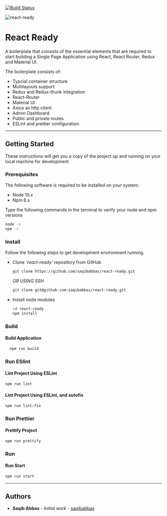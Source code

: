 [![Build Status](https://dev.azure.com/saqibriz/react-ready/_apis/build/status/saqibabbas.react-ready?branchName=master)](https://dev.azure.com/saqibriz/react-ready/_build/latest?definitionId=3&branchName=master)

![react-ready](https://user-images.githubusercontent.com/17729583/71358592-50981180-25ab-11ea-9e13-7c50d79b4fbc.png)


# React Ready

A boilerplate that consists of the essential elements that are required to start building a Single Page Application using React, React Router, Redux and Material UI.


The boilerplate consists of:

* Typcial container structure
* Multilayouts support
* Redux and Redux-thunk integration
* React-Router 
* Material UI
* Axios as http client
* Admin Dashboard
* Public and private routes
* ESLint and prettier configuration

---


## Getting Started

These instructions will get you a copy of the project up and running on your local machine for development.

### Prerequisites

The following software is required to be installed on your system:

* Node 10.x
* Npm 6.x

Type the following commands in the terminal to verify your node and npm versions

  ```bash
  node -v
  npm -v
  ```

### Install

Follow the following steps to get development environment running.

* Clone _'react-ready'_ repository from GitHub

  ```bash
  git clone https://github.com/saqibabbas/react-ready.git
  ```

   _OR USING SSH_

  ```bash
  git clone git@github.com:saqibabbas/react-ready.git
  ```

* Install node modules

   ```bash
   cd react-ready
   npm install
   ```

### Build

#### Build Application

 ```bash
   npm run build
   ```

### Run ESlint

#### Lint Project Using ESLint

  ```bash
  npm run lint
  ```

#### Lint Project Using ESLint, and autofix

  ```bash
  npm run lint:fix
  ```
### Run Prettier

#### Prettify Project 

  ```bash
  npm run prettify
  ```

### Run

#### Run Start

```bash
npm run start
```

---

## Authors

* **Saqib Abbas** - *Initial work* - [saqibabbas](https://github.com/saqibabbas)